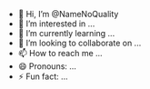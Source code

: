 
- 👋 Hi, I’m @NameNoQuality
- 👀 I’m interested in ...
- 🌱 I’m currently learning ...
- 💞️ I’m looking to collaborate on ...
- 📫 How to reach me ...
- 😄 Pronouns: ...
- ⚡ Fun fact: ...

<!---
NameNoQuality/NameNoQuality is a ✨ special ✨ repository because its `README.md` (this file) appears on your GitHub profile.
You can click the Preview link to take a look at your changes.
--->
